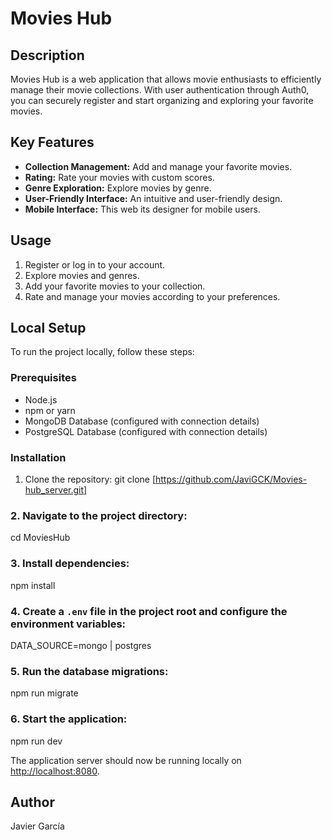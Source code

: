 # Movies Hub

## Description
Movies Hub is a web application that allows movie enthusiasts to efficiently manage their movie collections. With user authentication through Auth0, you can securely register and start organizing and exploring your favorite movies.

## Key Features
- **Collection Management:** Add and manage your favorite movies.
- **Rating:** Rate your movies with custom scores.
- **Genre Exploration:** Explore movies by genre.
- **User-Friendly Interface:** An intuitive and user-friendly design.
- **Mobile Interface:** This web its designer for mobile users.

## Usage
1. Register or log in to your account.
2. Explore movies and genres.
3. Add your favorite movies to your collection.
4. Rate and manage your movies according to your preferences.

## Local Setup
To run the project locally, follow these steps:

### Prerequisites
- Node.js
- npm or yarn
- MongoDB Database (configured with connection details)
- PostgreSQL Database (configured with connection details)

### Installation
1. Clone the repository:
git clone [https://github.com/JaviGCK/Movies-hub_server.git]

### 2. Navigate to the project directory:
cd MoviesHub

### 3. Install dependencies:
npm install

### 4. Create a `.env` file in the project root and configure the environment variables:
DATA_SOURCE=mongo | postgres

### 5. Run the database migrations:
npm run migrate

### 6. Start the application:
npm run dev

The application server should now be running locally on [http://localhost:8080](http://localhost:8080).



## Author
Javier García


